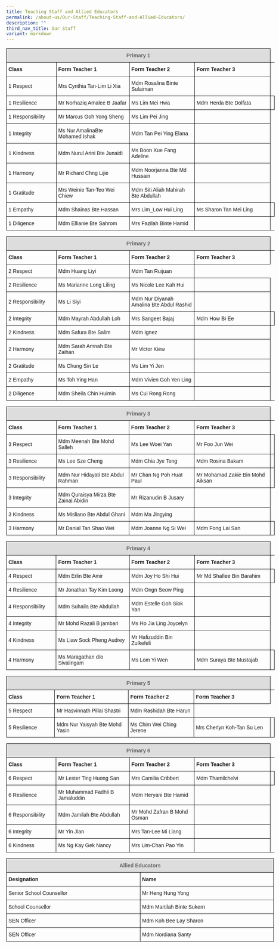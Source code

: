```yaml
---
title: Teaching Staff and Allied Educators
permalink: /about-us/Our-Staff/Teaching-Staff-and-Allied-Educators/
description: ""
third_nav_title: Our Staff
variant: markdown
---
```

<style type="text/css">
.tg  {border-collapse:collapse;border-spacing:0;}
.tg td{border-color:black;border-style:solid;border-width:1px;font-family:Arial, sans-serif;font-size:14px;
  overflow:hidden;padding:10px 5px;word-break:normal;}
.tg th{border-color:black;border-style:solid;border-width:1px;font-family:Arial, sans-serif;font-size:14px;
  font-weight:normal;overflow:hidden;padding:10px 5px;word-break:normal;}
.tg .tg-cly1{text-align:left;vertical-align:middle}
.tg .tg-1wig{font-weight:bold;text-align:left;vertical-align:top}
.tg .tg-a4yv{background-color:#DDD;color:#666;font-weight:bold;text-align:center;vertical-align:top}
</style>
<table class="tg" style="undefined;table-layout: fixed; width: 720px">
<colgroup>
<col style="width: 135px">
<col style="width: 201px">
<col style="width: 179px">
<col style="width: 209px">
</colgroup>
<thead>
  <tr>
    <th class="tg-a4yv" colspan="4">Primary 1<br></th>
  </tr>
</thead>
<tbody>
  <tr>
    <td class="tg-1wig">Class</td>
    <td class="tg-1wig">Form Teacher 1</td>
    <td class="tg-1wig">Form Teacher 2</td>
    <td class="tg-1wig">Form Teacher 3</td>
  </tr>
  <tr>
    <td class="tg-cly1">1 Respect</td>
    <td class="tg-cly1">Mrs Cynthia Tan-Lim Li Xia</td>
    <td class="tg-cly1">Mdm Rosalina Binte Sulaiman</td>
    <td class="tg-cly1"></td>
  </tr>
  <tr>
    <td class="tg-cly1">1 Resilience</td>
    <td class="tg-cly1">Mr Norhaziq Amalee B Jaafar</td>
    <td class="tg-cly1">Ms Lim Mei Hwa</td>
		<td class="tg-cly1">Mdm Herda Bte Dolfata</td>
    <td class="tg-cly1"></td>
  </tr>
  <tr>
    <td class="tg-cly1">1 Responsibility</td>
    <td class="tg-cly1">Mr Marcus Goh Yong Sheng</td>
    <td class="tg-cly1">Ms Lim Pei Jing</td>
    <td class="tg-cly1"></td>
  </tr>
  <tr>
    <td class="tg-cly1">1 Integrity</td>
    <td class="tg-cly1">Ms Nur AmalinaBte Mohamed Ishak</td>
    <td class="tg-cly1">Mdm Tan Pei Ying Elana</td>
    <td class="tg-cly1"></td>
  </tr>
  <tr>
    <td class="tg-cly1">1 Kindness</td>
    <td class="tg-cly1">Mdm Nurul Arini Bte Junaidi</td>
    <td class="tg-cly1">Ms Boon Xue Fang Adeline</td>
    <td class="tg-cly1"></td>
  </tr>
  <tr>
    <td class="tg-cly1">1 Harmony</td>
    <td class="tg-cly1">Mr Richard Chng Lijie</td>
    <td class="tg-cly1">Mdm Noorjanna Bte Md Hussain</td>
    <td class="tg-cly1"></td>
  </tr>
  <tr>
    <td class="tg-cly1">1 Gratitude</td>
    <td class="tg-cly1">Mrs Weinie Tan-Teo Wei Chiew</td>
    <td class="tg-cly1">Mdm Siti Aliah Mahirah Bte Abdullah</td>
    <td class="tg-cly1"></td>
  </tr>
  <tr>
    <td class="tg-cly1">1 Empathy</td>
    <td class="tg-cly1">Mdm Shainas Bte Hassan</td>
    <td class="tg-cly1">Mrs Lim_Low Hui Ling</td>
		<td class="tg-cly1">Ms Sharon Tan Mei Ling</td>
		<td class="tg-cly1"></td>
   </tr>
	<tr>
    <td class="tg-cly1">1 Diligence</td>
    <td class="tg-cly1">Mdm Ellianie Bte Sahrom</td>
    <td class="tg-cly1">Mrs Fazilah Binte Hamid</td>
		<td class="tg-0lax"></td>
	</tr>
	</tbody>
</table>

<style type="text/css">
.tg  {border-collapse:collapse;border-spacing:0;}
.tg td{border-color:black;border-style:solid;border-width:1px;font-family:Arial, sans-serif;font-size:14px;
  overflow:hidden;padding:10px 5px;word-break:normal;}
.tg th{border-color:black;border-style:solid;border-width:1px;font-family:Arial, sans-serif;font-size:14px;
  font-weight:normal;overflow:hidden;padding:10px 5px;word-break:normal;}
.tg .tg-cly1{text-align:left;vertical-align:middle}
.tg .tg-1wig{font-weight:bold;text-align:left;vertical-align:top}
.tg .tg-a4yv{background-color:#DDD;color:#666;font-weight:bold;text-align:center;vertical-align:top}
.tg .tg-0lax{text-align:left;vertical-align:top}
</style>
<table class="tg" style="undefined;table-layout: fixed; width: 720px">
<colgroup>
<col style="width: 135px">
<col style="width: 201px">
<col style="width: 179px">
<col style="width: 209px">
</colgroup>
<thead>
  <tr>
    <th class="tg-a4yv" colspan="4">Primary 2<br></th>
  </tr>
</thead>
<tbody>
  <tr>
    <td class="tg-1wig">Class</td>
    <td class="tg-1wig">Form Teacher 1</td>
    <td class="tg-1wig">Form Teacher 2</td>
    <td class="tg-1wig">Form Teacher 3</td>
  </tr>
  <tr>
    <td class="tg-cly1">2 Respect</td>
    <td class="tg-cly1">Mdm Huang Liyi</td>
    <td class="tg-cly1">Mdm Tan Ruijuan</td>
  </tr>
  <tr>
    <td class="tg-cly1">2 Resilience</td>
    <td class="tg-cly1">Ms Marianne Long Liling</td>
    <td class="tg-cly1">Ms Nicole Lee Kah Hui</td>
  <td class="tg-cly1"></td>  
  </tr>
  <tr>
    <td class="tg-cly1">2 Responsibility</td>
    <td class="tg-cly1">Ms Li Siyi</td>
    <td class="tg-cly1">Mdm Nur Diyanah Amalina Bte Abdul Rashid</td>
    <td class="tg-cly1"></td>
  </tr>
  <tr>
    <td class="tg-cly1">2 Integrity</td>
    <td class="tg-cly1">Mdm Mayrah Abdullah Loh</td>
    <td class="tg-cly1">Mrs Sangeet Bajaj</td>
		<td class="tg-cly1">Mdm How Bi Ee</td>
    <td class="tg-cly1"></td>
	</tr>
  <tr>
    <td class="tg-cly1">2 Kindness</td>
    <td class="tg-cly1">Mdm Safura Bte Salim </td>
    <td class="tg-cly1">Mdm Ignez</td>
  <td class="tg-cly1"></td>  
	</tr>
  <tr>
    <td class="tg-cly1">2 Harmony</td>
    <td class="tg-cly1">Mdm Sarah Amnah Bte Zaihan</td>
    <td class="tg-cly1">Mr Victor Kiew</td>
		<td class="tg-cly1"></td>
  </tr>
  <tr>
    <td class="tg-cly1">2 Gratitude</td>
    <td class="tg-cly1">Ms Chung Sin Le</td>
    <td class="tg-cly1">Ms Lim Yi Jen</td>
		<td class="tg-cly1"></td>
  </tr>
	<tr>
    <td class="tg-cly1">2 Empathy</td>
    <td class="tg-cly1">Ms Toh Ying Han</td>
    <td class="tg-cly1">Mdm Vivien Goh Yen Ling</td>
		<td class="tg-0lax"></td>
  </tr>
	<tr>
    <td class="tg-cly1">2 Diligence</td>
    <td class="tg-cly1">Mdm Sheila Chin Huimin</td>
    <td class="tg-cly1">Ms Cui Rong Rong</td>
		<td class="tg-0lax"></td>
  </tr>
</tbody>
</table>

<style type="text/css">
.tg  {border-collapse:collapse;border-spacing:0;}
.tg td{border-color:black;border-style:solid;border-width:1px;font-family:Arial, sans-serif;font-size:14px;
  overflow:hidden;padding:10px 5px;word-break:normal;}
.tg th{border-color:black;border-style:solid;border-width:1px;font-family:Arial, sans-serif;font-size:14px;
  font-weight:normal;overflow:hidden;padding:10px 5px;word-break:normal;}
.tg .tg-cly1{text-align:left;vertical-align:middle}
.tg .tg-1wig{font-weight:bold;text-align:left;vertical-align:top}
.tg .tg-a4yv{background-color:#DDD;color:#666;font-weight:bold;text-align:center;vertical-align:top}
.tg .tg-0lax{text-align:left;vertical-align:top}
</style>
<table class="tg" style="undefined;table-layout: fixed; width: 720px">
<colgroup>
<col style="width: 135px">
<col style="width: 201px">
<col style="width: 179px">
<col style="width: 209px">
</colgroup>
<thead>
  <tr>
    <th class="tg-a4yv" colspan="4">Primary 3<br></th>
  </tr>
</thead>
<tbody>
  <tr>
    <td class="tg-1wig">Class</td>
    <td class="tg-1wig">Form Teacher 1</td>
    <td class="tg-1wig">Form Teacher 2</td>
    <td class="tg-1wig">Form Teacher 3</td>
  </tr>
  <tr>
    <td class="tg-cly1">3 Respect</td>
    <td class="tg-cly1">Mdm Meenah Bte Mohd Salleh </td>
    <td class="tg-cly1">Ms Lee Woei Yan</td>
    <td class="tg-cly1">Mr Foo Jun Wei</td>
		<td class="tg-cly1"></td>
  </tr>
  <tr>
    <td class="tg-cly1">3 Resilience</td>
    <td class="tg-cly1">Ms Lee Sze Cheng</td>
    <td class="tg-cly1">Mdm Chia Jye Teng</td>
		<td class="tg-cly1">Mdm Rosina Bakam</td>
		<td class="tg-cly1"></td>
  </tr>
	<tr>
    <td class="tg-cly1">3 Responsibility</td>
    <td class="tg-cly1">Mdm Nur Hidayati Bte Abdul Rahman</td>
    <td class="tg-cly1">Mr Chan Ng Poh Huat Paul</td>
		<td class="tg-cly1">Mr Mohamad Zakie Bin Mohd Aiksan</td>
		<td class="tg-cly1"></td>
  </tr>
	<tr>
    <td class="tg-cly1">3 Integrity</td>
    <td class="tg-cly1">Mdm Quraisya Mirza Bte Zainal Abidin</td>
    <td class="tg-cly1">Mr Rizanudin B Jusary</td>
		<td class="tg-cly1"></td>
  </tr>
	<tr>
    <td class="tg-cly1">3 Kindness</td>
    <td class="tg-cly1">Ms Misliano Bte Abdul Ghani</td>
    <td class="tg-cly1">Mdm Ma Jingying</td>
		<td class="tg-0lax"></td>
  </tr>
	<tr>
    <td class="tg-cly1">3 Harmony</td>
    <td class="tg-cly1">Mr Danial Tan Shao Wei</td>
    <td class="tg-cly1">Mdm Joanne Ng Si Wei</td>
		<td class="tg-cly1">Mdm Fong Lai San</td>
		<td class="tg-0lax"></td>
  </tr>
</tbody>
</table>

<style type="text/css">
.tg  {border-collapse:collapse;border-spacing:0;}
.tg td{border-color:black;border-style:solid;border-width:1px;font-family:Arial, sans-serif;font-size:14px;
  overflow:hidden;padding:10px 5px;word-break:normal;}
.tg th{border-color:black;border-style:solid;border-width:1px;font-family:Arial, sans-serif;font-size:14px;
  font-weight:normal;overflow:hidden;padding:10px 5px;word-break:normal;}
.tg .tg-cly1{text-align:left;vertical-align:middle}
.tg .tg-1wig{font-weight:bold;text-align:left;vertical-align:top}
.tg .tg-a4yv{background-color:#DDD;color:#666;font-weight:bold;text-align:center;vertical-align:top}
.tg .tg-0lax{text-align:left;vertical-align:top}
</style>
<table class="tg" style="undefined;table-layout: fixed; width: 720px">
<colgroup>
<col style="width: 135px">
<col style="width: 201px">
<col style="width: 179px">
<col style="width: 209px">
</colgroup>
<thead>
  <tr>
    <th class="tg-a4yv" colspan="4">Primary 4<br></th>
  </tr>
</thead>
<tbody>
  <tr>
    <td class="tg-1wig">Class</td>
    <td class="tg-1wig">Form Teacher 1</td>
    <td class="tg-1wig">Form Teacher 2</td>
    <td class="tg-1wig">Form Teacher 3</td>
  </tr>
  <tr>
    <td class="tg-cly1">4 Respect</td>
    <td class="tg-cly1">Mdm Erlin Bte Amir</td>
    <td class="tg-cly1">Mdm Joy Ho Shi Hui</td>
		<td class="tg-cly1">Mr Md Shafiee Bin Barahim</td>
    <td class="tg-cly1"></td>
  </tr>
  <tr>
    <td class="tg-cly1">4 Resilience</td>
    <td class="tg-cly1">Mr Jonathan Tay Kim Loong</td>
    <td class="tg-cly1">Mdm Ongn Seow Ping</td>
		<td class="tg-0lax"></td>
  </tr>
		<tr>
    <td class="tg-cly1">4 Responsibility</td>
    <td class="tg-cly1">Mdm Suhaila Bte Abdullah</td>
    <td class="tg-cly1">Mdm Estelle Goh Siok Yan</td>
		<td class="tg-cly1"></td>
  </tr>
	<tr>
    <td class="tg-cly1">4 Integrity</td>
    <td class="tg-cly1">Mr Mohd Razali B jambari</td>
    <td class="tg-cly1">Ms Ho Jia Ling Joycelyn</td>
		<td class="tg-cly1"></td>
  </tr>
	<tr>
    <td class="tg-cly1">4 Kindness</td>
    <td class="tg-cly1">Ms Liaw Sock Pheng Audrey</td>
    <td class="tg-cly1">Mr Hafizuddin Bin Zulkefeli</td>
		<td class="tg-0lax"></td>
  </tr>
	<tr>
    <td class="tg-cly1">4 Harmony</td>
    <td class="tg-cly1">Ms Maragathan d/o Sivalingam</td>
    <td class="tg-cly1">Ms Lom Yi Wen</td>
		<td class="tg-cly1">Mdm Suraya Bte Mustajab</td>
		<td class="tg-0lax"></td>
  </tr>
</tbody>
</table>

<style type="text/css">
.tg  {border-collapse:collapse;border-spacing:0;}
.tg td{border-color:black;border-style:solid;border-width:1px;font-family:Arial, sans-serif;font-size:14px;
  overflow:hidden;padding:10px 5px;word-break:normal;}
.tg th{border-color:black;border-style:solid;border-width:1px;font-family:Arial, sans-serif;font-size:14px;
  font-weight:normal;overflow:hidden;padding:10px 5px;word-break:normal;}
.tg .tg-cly1{text-align:left;vertical-align:middle}
.tg .tg-1wig{font-weight:bold;text-align:left;vertical-align:top}
.tg .tg-a4yv{background-color:#DDD;color:#666;font-weight:bold;text-align:center;vertical-align:top}
</style>
<table class="tg" style="undefined;table-layout: fixed; width: 720px">
<colgroup>
<col style="width: 131px">
<col style="width: 201px">
<col style="width: 179px">
<col style="width: 209px">
</colgroup>
<thead>
  <tr>
    <th class="tg-a4yv" colspan="4">Primary 5<br></th>
  </tr>
</thead>
<tbody>
  <tr>
    <td class="tg-1wig">Class</td>
    <td class="tg-1wig">Form Teacher 1</td>
    <td class="tg-1wig">Form Teacher 2</td>
    <td class="tg-1wig">Form Teacher 3</td>
  </tr>
  <tr>
    <td class="tg-cly1">5 Respect</td>
    <td class="tg-cly1">Mr Hasvinnath Pillai Shastri</td>
    <td class="tg-cly1">Mdm Rashidah Bte Harun</td>
  </tr>
  <tr>
    <td class="tg-cly1">5 Resilience</td>
    <td class="tg-cly1">Mdm Nur Yaisyah Bte Mohd Yasin</td>
    <td class="tg-cly1">Ms Chim Wei Ching Jerene</td>
		<td class="tg-cly1">Mrs Cherlyn Koh-Tan Su Len</td>
    <td class="tg-cly1"></td>
  </tr>
</tbody>
</table>


<style type="text/css">
.tg  {border-collapse:collapse;border-spacing:0;}
.tg td{border-color:black;border-style:solid;border-width:1px;font-family:Arial, sans-serif;font-size:14px;
  overflow:hidden;padding:10px 5px;word-break:normal;}
.tg th{border-color:black;border-style:solid;border-width:1px;font-family:Arial, sans-serif;font-size:14px;
  font-weight:normal;overflow:hidden;padding:10px 5px;word-break:normal;}
.tg .tg-cly1{text-align:left;vertical-align:middle}
.tg .tg-1wig{font-weight:bold;text-align:left;vertical-align:top}
.tg .tg-a4yv{background-color:#DDD;color:#666;font-weight:bold;text-align:center;vertical-align:top}
.tg .tg-0lax{text-align:left;vertical-align:top}
</style>
<table class="tg" style="undefined;table-layout: fixed; width: 720px">
<colgroup>
<col style="width: 135px">
<col style="width: 201px">
<col style="width: 179px">
<col style="width: 209px">
</colgroup>
<thead>
  <tr>
    <th class="tg-a4yv" colspan="4">Primary 6<br></th>
  </tr>
</thead>
<tbody>
  <tr>
    <td class="tg-1wig">Class</td>
    <td class="tg-1wig">Form Teacher 1</td>
    <td class="tg-1wig">Form Teacher 2</td>
    <td class="tg-1wig">Form Teacher 3</td>
  </tr>
  <tr>
    <td class="tg-cly1">6 Respect</td>
    <td class="tg-cly1">Mr Lester Ting Huong San</td>
    <td class="tg-cly1">Mrs Camilia Cribbert</td>
		<td class="tg-cly1">Mdm Thamilchelvi </td>
		<td class="tg-cly1"></td>
  </tr>
	<tr>
    <td class="tg-cly1">6 Resilience</td>
    <td class="tg-cly1">Mr Muhammad Fadhli B Jamaluddin</td>
    <td class="tg-cly1">Mdm Heryani Bte Hamid</td>
    <td class="tg-cly1"></td>
  </tr>
  <tr>
    <td class="tg-cly1">6 Responsibility</td>
    <td class="tg-cly1">Mdm Jamilah Bte Abdullah</td>
		<td class="tg-cly1">Mr Mohd Zafran B Mohd Osman</td>
    <td class="tg-0lax"></td>
  </tr>
	<tr>
    <td class="tg-cly1">6 Integrity</td>
    <td class="tg-cly1">Mr Yin Jian</td>
    <td class="tg-cly1">Mrs Tan-Lee Mi Liang</td>
		<td class="tg-cly1"></td>
  </tr>
		<tr>
    <td class="tg-cly1">6 Kindness</td>
    <td class="tg-cly1">Ms Ng Kay Gek Nancy</td>
    <td class="tg-cly1">Mrs Lim-Chan Pao Yin</td>
		<td class="tg-cly1"></td>
  </tr>
	
</tbody>
</table>


<style type="text/css">
.tg  {border-collapse:collapse;border-spacing:0;}
.tg td{border-color:black;border-style:solid;border-width:1px;font-family:Arial, sans-serif;font-size:14px;
  overflow:hidden;padding:10px 5px;word-break:normal;}
.tg th{border-color:black;border-style:solid;border-width:1px;font-family:Arial, sans-serif;font-size:14px;
  font-weight:normal;overflow:hidden;padding:10px 5px;word-break:normal;}
.tg .tg-cly1{text-align:left;vertical-align:middle}
.tg .tg-1wig{font-weight:bold;text-align:left;vertical-align:top}
.tg .tg-a4yv{background-color:#DDD;color:#666;font-weight:bold;text-align:center;vertical-align:top}
</style>
<table class="tg" style="undefined;table-layout: fixed; width: 718px">
<colgroup>
<col style="width: 359px">
<col style="width: 359px">
</colgroup>
<thead>
  <tr>
    <th class="tg-a4yv" colspan="2">Allied Educators<br></th>
  </tr>
</thead>
<tbody>
  <tr>
    <td class="tg-1wig">Designation</td>
    <td class="tg-1wig">Name</td>
  </tr>
  <tr>
    <td class="tg-cly1">Senior School Counsellor</td>
    <td class="tg-cly1">Mr Heng Hung Yong</td>
  </tr>
  <tr>
    <td class="tg-cly1">School Counsellor</td>
    <td class="tg-cly1">Mdm Martilah Binte Sukern</td>
  </tr>
  <tr>
    <td class="tg-cly1">SEN Officer</td>
    <td class="tg-cly1">Mdm Koh Bee Lay Sharon</td>
  </tr>
  <tr>
    <td class="tg-cly1">SEN Officer</td>
    <td class="tg-cly1">Mdm Nordiana Santy</td>
  </tr>
</tbody>
</table>